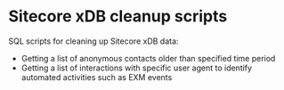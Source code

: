 # Sitecore xDB cleanup scripts
SQL scripts for cleaning up Sitecore xDB data:

- Getting a list of anonymous contacts older than specified time period
- Getting a list of interactions with specific user agent to identify automated activities such as EXM events 
